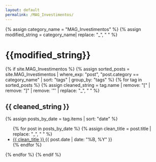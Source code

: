 ```yaml
---
layout: default
permalink: /MAG_Investimentos/
---
```


{% assign category_name = "MAG_Investimentos" %}
{% assign modified_string = category_name| replace: "_", " " %}
<h1>{{modified_string}}</h1>
{% if site.MAG_Investimentos %}
{% assign sorted_posts = site.MAG_Investimentos | where_exp: "post", "post.category == category_name" | sort: "tags" | group_by: "tags" %}
{% for tag in sorted_posts %}
{% assign cleaned_string = tag.name | remove: "[" | remove: "]" | remove: '"' | replace: "_", " " %}
<h2>{{ cleaned_string }}</h2>
{% assign posts_by_date = tag.items | sort: "date" %}
<ul>
{% for post in posts_by_date %}
{% assign clean_title = post.title | replace: "_", " " %}
<li><a href="{{ post.url | relative_url }}">{{ clean_title }} </a><span>{{ post.date | date: "%B, %Y" }}</span></li>
{% endfor %}
</ul>
{% endfor %}
{% endif %}
